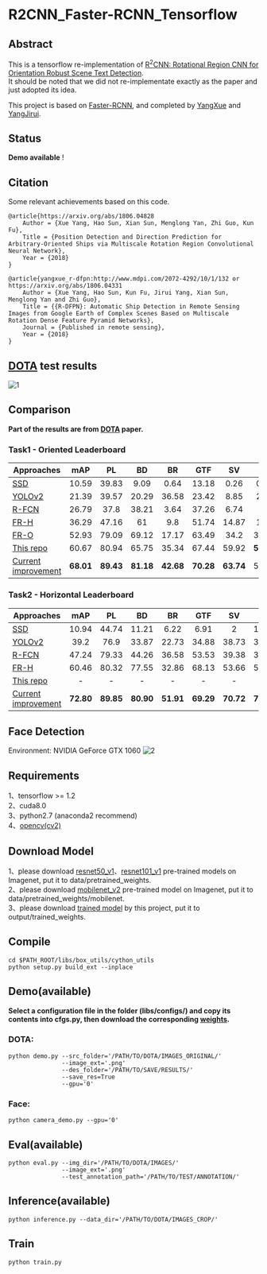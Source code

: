 # R2CNN_Faster-RCNN_Tensorflow

## Abstract
This is a tensorflow re-implementation of [R<sup>2</sup>CNN: Rotational Region CNN for Orientation Robust Scene Text Detection](https://arxiv.org/abs/1706.09579).      
It should be noted that we did not re-implementate exactly as the paper and just adopted its idea.     

This project is based on [Faster-RCNN](https://github.com/DetectionTeamUCAS/Faster-RCNN_Tensorflow), and completed by [YangXue](https://github.com/yangxue0827) and [YangJirui](https://github.com/yangJirui).

## Status
**Demo available** !

## Citation
Some relevant achievements based on this code.     

    @article{https://arxiv.org/abs/1806.04828
        Author = {Xue Yang, Hao Sun, Xian Sun, Menglong Yan, Zhi Guo, Kun Fu},
        Title = {Position Detection and Direction Prediction for Arbitrary-Oriented Ships via Multiscale Rotation Region Convolutional Neural Network},
        Year = {2018}
    } 
    
    @article{yangxue_r-dfpn:http://www.mdpi.com/2072-4292/10/1/132 or https://arxiv.org/abs/1806.04331
        Author = {Xue Yang, Hao Sun, Kun Fu, Jirui Yang, Xian Sun, Menglong Yan and Zhi Guo},
        Title = {{R-DFPN}: Automatic Ship Detection in Remote Sensing Images from Google Earth of Complex Scenes Based on Multiscale Rotation Dense Feature Pyramid Networks},
        Journal = {Published in remote sensing},
        Year = {2018}
    }

## [DOTA](https://captain-whu.github.io/DOTA/index.html) test results      
![1](DOTA.png)

## Comparison 
**Part of the results are from [DOTA](https://arxiv.org/abs/1711.10398) paper.**
### Task1 - Oriented Leaderboard
| Approaches | mAP | PL | BD | BR | GTF | SV | LV | SH | TC | BC | ST | SBF | RA | HA | SP | HC |
|------------|:---:|:--:|:--:|:--:|:---:|:--:|:--:|:--:|:--:|:--:|:--:|:---:|:--:|:--:|:--:|:--:|
|[SSD](https://link.springer.com/chapter/10.1007%2F978-3-319-46448-0_2)|10.59|39.83|9.09|0.64|13.18|0.26|0.39|1.11|16.24|27.57|9.23|27.16|9.09|3.03|1.05|1.01|
|[YOLOv2](https://arxiv.org/abs/1612.08242)|21.39|39.57|20.29|36.58|23.42|8.85|2.09|4.82|44.34|38.35|34.65|16.02|37.62|47.23|25.5|7.45| 
|[R-FCN](http://papers.nips.cc/paper/6465-r-fcn-object-detection-via-region-based-fully-convolutional-networks)|26.79|37.8|38.21|3.64|37.26|6.74|2.6|5.59|22.85|46.93|66.04|33.37|47.15|10.6|25.19|17.96|
|[FR-H](https://ieeexplore.ieee.org/abstract/document/7485869/)|36.29|47.16|61|9.8|51.74|14.87|12.8|6.88|56.26|59.97|57.32|47.83|48.7|8.23|37.25|23.05|
|[FR-O](https://arxiv.org/abs/1711.10398)|52.93|79.09|69.12|17.17|63.49|34.2|37.16|36.2|89.19|69.6|58.96|49.4|52.52|46.69|44.8|46.3|
|[This repo](https://github.com/DetectionTeamUCAS/R2CNN_Faster-RCNN_Tensorflow)|60.67|80.94|65.75|35.34|67.44|59.92|**50.91**|55.81|**90.67**|66.92|72.39|55.06|52.23|55.14|53.35|48.22|
|[Current improvement]()|**68.01**|**89.43**|**81.18**|**42.68**|**70.28**|**63.74**|50.15|**62.76**|90.21|**76.17**|**83.57**|**58.53**|**61.06**|**63.33**|**66.30**|**60.68**|

### Task2 - Horizontal Leaderboard
| Approaches | mAP | PL | BD | BR | GTF | SV | LV | SH | TC | BC | ST | SBF | RA | HA | SP | HC |
|------------|:---:|:--:|:--:|:--:|:---:|:--:|:--:|:--:|:--:|:--:|:--:|:---:|:--:|:--:|:--:|:--:|
|[SSD](https://link.springer.com/chapter/10.1007%2F978-3-319-46448-0_2)|10.94|44.74|11.21|6.22|6.91|2|10.24|11.34|15.59|12.56|17.94|14.73|4.55|4.55|0.53|1.01|
|[YOLOv2](https://arxiv.org/abs/1612.08242)|39.2|76.9|33.87|22.73|34.88|38.73|32.02|52.37|61.65|48.54|33.91|29.27|36.83|36.44|38.26|11.61| 
|[R-FCN](http://papers.nips.cc/paper/6465-r-fcn-object-detection-via-region-based-fully-convolutional-networks)|47.24|79.33|44.26|36.58|53.53|39.38|34.15|47.29|45.66|47.74|65.84|37.92|44.23|47.23|50.64|34.9|
|[FR-H](https://ieeexplore.ieee.org/abstract/document/7485869/)|60.46|80.32|77.55|32.86|68.13|53.66|52.49|50.04|90.41|75.05|59.59|57|49.81|61.69|56.46|41.85|
|[This repo](https://github.com/DetectionTeamUCAS/R2CNN_Faster-RCNN_Tensorflow)|-|-|-|-|-|-|-|-|-|-|-|-|-|-|-|-|
|[Current improvement]()|**72.80**|**89.85**|**80.90**|**51.91**|**69.29**|**70.72**|**73.52**|**77.90**|**90.64**|**77.28**|**84.28**|**59.51**|**60.17**|**75.02**|**74.64**|**56.37**|

## Face Detection
Environment: NVIDIA GeForce GTX 1060
![2](face.gif)

## Requirements
1、tensorflow >= 1.2     
2、cuda8.0     
3、python2.7 (anaconda2 recommend)    
4、[opencv(cv2)](https://pypi.org/project/opencv-python/)    

## Download Model
1、please download [resnet50_v1](http://download.tensorflow.org/models/resnet_v1_50_2016_08_28.tar.gz)、[resnet101_v1](http://download.tensorflow.org/models/resnet_v1_101_2016_08_28.tar.gz) pre-trained models on Imagenet, put it to data/pretrained_weights.     
2、please download [mobilenet_v2](https://storage.googleapis.com/mobilenet_v2/checkpoints/mobilenet_v2_1.0_224.tgz) pre-trained model on Imagenet, put it to data/pretrained_weights/mobilenet.     
3、please download [trained model](https://github.com/DetectionTeamUCAS/Models/tree/master/R2CNN_Faster-RCNN_Tensorflow) by this project, put it to output/trained_weights.   

## Compile
```  
cd $PATH_ROOT/libs/box_utils/cython_utils
python setup.py build_ext --inplace
```

## Demo(available)

**Select a configuration file in the folder (libs/configs/) and copy its contents into cfgs.py, then download the corresponding [weights](https://github.com/DetectionTeamUCAS/Models/tree/master/R2CNN_Faster-RCNN_Tensorflow).**      

### DOTA:  
```   
python demo.py --src_folder='/PATH/TO/DOTA/IMAGES_ORIGINAL/' 
               --image_ext='.png' 
               --des_folder='/PATH/TO/SAVE/RESULTS/' 
               --save_res=True
               --gpu='0'
```

### Face:
```   
python camera_demo.py --gpu='0'     
```

## Eval(available)
```  
python eval.py --img_dir='/PATH/TO/DOTA/IMAGES/' 
               --image_ext='.png' 
               --test_annotation_path='/PATH/TO/TEST/ANNOTATION/'
```

## Inference(available)
```  
python inference.py --data_dir='/PATH/TO/DOTA/IMAGES_CROP/'
```

## Train
```  
python train.py
```
